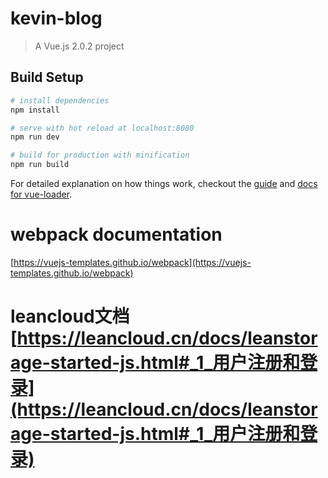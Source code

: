 # kevin-blog

> A Vue.js 2.0.2 project

## Build Setup

``` bash
# install dependencies
npm install

# serve with hot reload at localhost:8080
npm run dev

# build for production with minification
npm run build
```

For detailed explanation on how things work, checkout the [guide](http://vuejs-templates.github.io/webpack/) and [docs for vue-loader](http://vuejs.github.io/vue-loader).

# webpack documentation
[https://vuejs-templates.github.io/webpack](https://vuejs-templates.github.io/webpack)
# leancloud文档 [https://leancloud.cn/docs/leanstorage-started-js.html#_1_用户注册和登录](https://leancloud.cn/docs/leanstorage-started-js.html#_1_用户注册和登录)